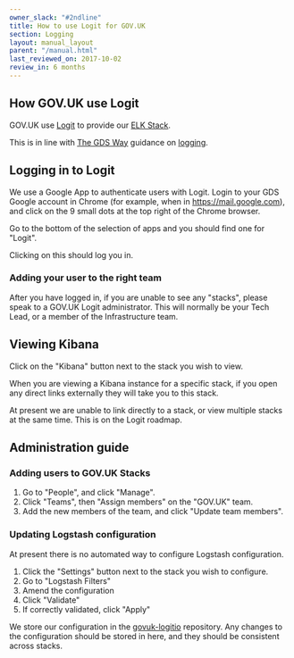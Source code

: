 ```yaml
---
owner_slack: "#2ndline"
title: How to use Logit for GOV.UK
section: Logging
layout: manual_layout
parent: "/manual.html"
last_reviewed_on: 2017-10-02
review_in: 6 months
---
```


## How GOV.UK use Logit

GOV.UK use [Logit](https://logit.io) to provide our [ELK Stack](https://www.elastic.co/webinars/introduction-elk-stack).

This is in line with [The GDS Way](https://gds-way.cloudapps.digital/) guidance
on [logging](https://gds-way.cloudapps.digital/standards/logging.html).

## Logging in to Logit

We use a Google App to authenticate users with Logit. Login to your GDS Google account in Chrome
(for example, when in https://mail.google.com), and click on the 9 small dots at the top
right of the Chrome browser.

Go to the bottom of the selection of apps and you should find one for "Logit".

Clicking on this should log you in.

### Adding your user to the right team

After you have logged in, if you are unable to see any "stacks", please speak to
a GOV.UK Logit administrator. This will normally be your Tech Lead, or a member of
the Infrastructure team.

## Viewing Kibana

Click on the "Kibana" button next to the stack you wish to view.

When you are viewing a Kibana instance for a specific stack, if you open any direct
links externally they will take you to this stack.

At present we are unable to link directly to a stack, or view multiple stacks
at the same time. This is on the Logit roadmap.

## Administration guide

### Adding users to GOV.UK Stacks

1. Go to "People", and click "Manage".
2. Click "Teams", then "Assign members" on the "GOV.UK" team.
3. Add the new members of the team, and click "Update team members".

### Updating Logstash configuration

At present there is no automated way to configure Logstash configuration.

1. Click the "Settings" button next to the stack you wish to configure.
2. Go to "Logstash Filters"
3. Amend the configuration
4. Click "Validate"
5. If correctly validated, click "Apply"

We store our configuration in the [govuk-logitio](https://github.com/alphagov/govuk-logitio)
repository. Any changes to the configuration should be stored in here, and they
should be consistent across stacks.
